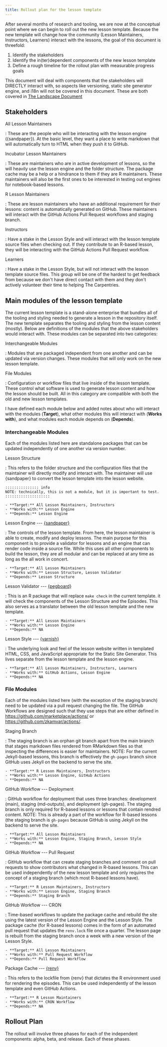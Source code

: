 ```yaml
---
title: Rollout plan for the lesson template
---
```


After several months of research and tooling, we are now at the conceptual
point where we can begin to roll out the new lesson template. Because the new
template will change how the community (Lesson Maintainers, Instructors, 
Learners) interact with the lessons, the goal of this document is threefold:

1. Identify the stakeholders
2. Identify the in(ter)dependent components of the new lesson template
3. Define a rough timeline for the rollout plan with measurable progress goals

This document will deal with components that the stakeholders will DIRECTLY
interact with, so aspects like versioning, static site generator engine, and
i18n will not be covered in this document. These are both covered in 
[The Landscape Document](index.html)

## Stakeholders

All Lesson Maintainers

:   These are the people who will be interacting with the lesson engine ({sandpaper}). At the basic level, they want a place to write markdown that will automatically turn to HTML when they push it to GitHub. 

Incubator Lesson Maintainers

:   These are maintainers who are in active development of lessons, so the will heavily use the lesson engine and the folder structure. The package cache may be a help or a hindrance to them if they are R maintainers. These maintainers will also be the first ones to be interested in testing out engines for notebook-based lessons. 


R Lesson Maintainers

:   These are lesson maintainers who have an additional requirement for their lessons: content is automatically generated on GitHub. These maintainers will interact with the GitHub Actions Pull Request workflows and staging branch.


Instructors

:   Have a stake in the Lesson Style and will interact with the lesson template source files when checking out. If they contribute to an R-based lesson, they will be interacting with the GitHub Actions Pull Request workflow.

Learners

:   Have a stake in the Lesson Style, but will not interact with the lesson template source files. This group will be one of the hardest to get feedback from because we don't have direct contact with them and they don't actively volunteer their time to helping The Carpentries. 

## Main modules of the lesson template

The current lesson template is a stand-alone enterprise that bundles all of the
tooling and styling needed to generate a lesson in the repository itself. The 
new template separates the tooling and styling from the lesson content (mostly).
Below are definitions of the modules that the above stakeholders would interact
with. These modules can be separated into two categories:

Interchangeable Modules

:   Modules that are packaged independent from one another and can be updated
    via version changes. These modules that will only work on the new 
    lesson template.

File Modules

:   Configuration or workflow files that live inside of the lesson template. 
    These control what software is used to generate lesson content and how the
    lesson should be built. All in this category are compatible with both the 
    old and new lesson templates. 

I have defined each module below and added notes about who will interact with
the modules (**Target**), what other modules this will interact with 
(**Works with**), and what modules each module depends on (**Depends**).

### Interchangeable Modules

Each of the modules listed here are standalone packages that can be updated 
independently of one another via version number. 

Lesson Structure

:   This refers to the folder structure and the configuration files that the
    maintainer will directly modify and interact with. The maintainer will use
    {sandpaper} to convert the lesson template into the lesson website.
    
    ::::::::::::::: info
    NOTE: technically, this is not a module, but it is important to test.
    ::::::::::::::::::::
    
    - **Target:** All Lesson Maintainers, Instructors
    - **Works with:** Lesson Engine
    - **Depends:** Lesson Engine

Lesson Engine --- [{sandpaper}](https://carpentries.github.io/sandpaper)

:   The controls of the lesson template. From here, the lesson maintainer is able to create, modify and deploy lessons. The main purpose for this component is to provide a validator for lessons and an engine that can render code inside a source file. While this uses all other components to build the lesson, they are all modular and can be replaced at any time as long as the all work in concert.
    
    - **Target:** All Lesson Maintainers
    - **Works with:** Lesson Structure, Lesson Validator
    - **Depends:** Lesson Structure

Lesson Validator --- [{pegboard}](https://carpentries.github.io/pegboard)

:   This is an R package that will replace `make check` in the current template.
    it will check the components of the Lesson Structure and the Episodes. This
    also serves as a translator between the old lesson template and the new
    template.
    
    - **Target:** All Lesson Maintainers
    - **Works with:** Lesson Engine
    - **Depends:** NA

Lesson Style --- [{varnish}](https://github.com/carpentries/varnish#readme)

:   The underlying look and feel of the lesson website written in templated HTML, CSS, and JavaScript appropriate for the Static Site Generator. This lives separate from the lesson template and the lesson engine.
    
    - **Target:** All Lesson Maintainers, Instructors, Learners
    - **Works with:** GitHub Actions, Lesson Engine
    - **Depends:** NA


### File Modules

Each of the modules listed here (with the exception of the staging branch) need
to be updated via a pull request changing the file. The GitHub Workflows are 
designed such that they use steps that are either defined in 
<https://github.com/marketplace/actions/> or 
<https://github.com/zkamvar/actions/>.

Staging Branch

:   The staging branch is an orphan git branch apart from the main branch that
    stages markdown files rendered from RMarkdown files so that inspecting the
    differences is easier for maintainers. NOTE: For the current Jekyll-based
    lessons, this branch is effectively the `gh-pages` branch since GitHub uses
    Jekyll on the backend to serve the site.
    
    - **Target:** R Lesson Maintainers, Instructors
    - **Works with:** Lesson Engine, GitHub Actions
    - **Depends:** NA

GitHub Workflow --- Deployment

:   GitHub workflow for deployment that uses three branches: development (main),
    staging (md-outputs), and deployment (gh-pages). The staging branch is only 
    required for R-based lessons or lessons that contain rendred content.
    NOTE: This is already a part of the workflow for R-based lessons (the 
    staging branch is `gh-pages` because GitHub is using Jekyll on the backend
    to serve the site. 
    
    - **Target:** All Lesson Maintainers
    - **Works with:** Lesson Engine, Staging Branch, Lesson Style
    - **Depends:** NA

GitHub Workflow --- Pull Request

:   GitHub workflow that can create staging branches and comment on pull
    requests to show contributors what changed in R-based lessons. This can be
    used independently of the new lesson template and only requires the concept
    of a staging branch (which most R-based lessons have). 
    
    - **Target:** R Lesson Maintainers, Instructors
    - **Works with:** Lesson Engine, Staging Branch
    - **Depends:** Staging Branch

GitHub Workflow --- CRON

:   Time-based workflows to update the package cache and rebuild the site using
    the latest version of the Lesson Engine and the Lesson Style. The package
    cache (for R-based lessons) comes in the form of an automated pull request
    that updates the `renv.lock` file once a quarter. The lesson page is rebuilt
    from the staging branch once a week with a new version of the Lesson Style.
    
    - **Target:** All Lesson Maintainers
    - **Works with:** Pull Request Workflow
    - **Depends:** Pull Request Workflow
  

Package Cache --- [{renv}](https://rstudio.github.io/renv/)

:   This refers to the lockfile from {renv} that dictates the R environment
    used for rendering the episodes. This can be used independently of the 
    lesson template and even GitHub Actions.
    
    - **Target:** R Lesson Maintainers
    - **Works with:** CRON Workflow
    - **Depends:** NA


## Rollout Plan

The rollout will involve three phases for each of the independent components: 
alpha, beta, and release. Each of these phases. 
